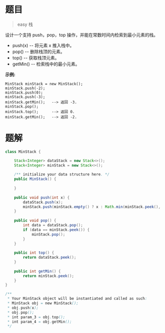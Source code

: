 # 题目

> easy 栈

设计一个支持 push，pop，top 操作，并能在常数时间内检索到最小元素的栈。

- push(x) -- 将元素 x 推入栈中。
- pop() -- 删除栈顶的元素。
- top() -- 获取栈顶元素。
- getMin() -- 检索栈中的最小元素。

**示例:**
```
MinStack minStack = new MinStack();
minStack.push(-2);
minStack.push(0);
minStack.push(-3);
minStack.getMin();   --> 返回 -3.
minStack.pop();
minStack.top();      --> 返回 0.
minStack.getMin();   --> 返回 -2.
```

# 题解

```java
class MinStack {

    Stack<Integer> dataStack = new Stack<>();
    Stack<Integer> minStack = new Stack<>();
    
    /** initialize your data structure here. */
    public MinStack() {
        
    }
    
    public void push(int x) {
        dataStack.push(x);
        minStack.push(minStack.empty() ? x : Math.min(minStack.peek(), x));
    }
    
    public void pop() {
        int data = dataStack.pop();
        if (data == minStack.peek()) {
            minStack.pop();
        }
    }
    
    public int top() {
        return dataStack.peek();
    }
    
    public int getMin() {
        return minStack.peek();
    }
}

/**
 * Your MinStack object will be instantiated and called as such:
 * MinStack obj = new MinStack();
 * obj.push(x);
 * obj.pop();
 * int param_3 = obj.top();
 * int param_4 = obj.getMin();
 */
```